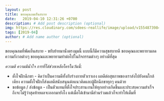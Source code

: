 ```yaml
---
layout: post
title: ขอบคุณลมเย็นสบาย
date:   2019-04-10 12:31:26 +0700
description: # Add post description (optional)
img: https://res.cloudinary.com/sdees-reallife/image/upload/v1554873984/IMG_20190410_122509207.jpg # Add image post (optional)
tags: [2019-04]
author: # Add name author (optional)
---
```

ขอบคุณลมที่พัดเย็นสบาย - ขยับย้ายมานั่งตรงมุมนี้ แบบนี้ก็มีความสุขสบายดี ขอบคุณและพยายามลดความกังวลต่างๆ ขอบคุณและพยายามทำต่อไปในกิจกรรมต่างๆ อย่างดีที่สุด <i class="fa fa-child" style="color:plum"></i>

*ความดี ความมีน้ำใจ การที่ได้ช่วยเหลือใครในวันนี้*:
- ตั้งใจฝึกฉีกขา - คิดว่าเป็นความดีทั้งกับร่างกายตัวเราเอง ผลดีต่อสุขภาพของเราส่งไปยังคนใกล้เคียง ความตั้งใจฝึกก็ส่งผลดีสนับสนุนต่อแนวคิดและผู้ฝึกฉีกขาทุกๆ คนด้วย
- ขอข้อมูล / ส่งข้อมูล - เป็นตัวแทนที่ตั้งใจประสานงานให้ทุกอย่างเกิดขึ้นและประสบความสำเร็จ ถึงจะไม่รู้ว่าสุดท้ายผลจะออกมายังไง แต่เมื่อได้เข้ามามีส่วนร่วมแล้วก็จะทำให้เต็มที่
